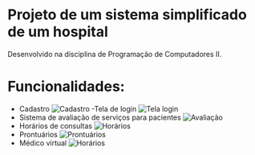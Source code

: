 # Projeto de um sistema simplificado de um hospital
Desenvolvido na disciplina de Programação de Computadores II.


# Funcionalidades:
- Cadastro 
![Cadastro](https://github.com/vitorgaps/Projeto-sistema-hospital/blob/master/Funcionalidades/test2.PNG)
-Tela de login
![Tela login](https://github.com/vitorgaps/Projeto-sistema-hospital/blob/master/Funcionalidades/test1.PNG)
- Sistema de avaliação de serviços para pacientes
![Avaliação](https://github.com/vitorgaps/Projeto-sistema-hospital/blob/master/Funcionalidades/test6.PNG)
- Horários de consultas 
![Horários](https://github.com/vitorgaps/Projeto-sistema-hospital/blob/master/Funcionalidades/test7.PNG)
- Prontuários
![Prontuários](https://github.com/vitorgaps/Projeto-sistema-hospital/blob/master/Funcionalidades/test8.PNG)
- Médico virtual
![Horários](https://github.com/vitorgaps/Projeto-sistema-hospital/blob/master/Funcionalidades/test5.PNG)


